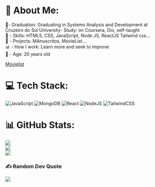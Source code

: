 # 💫 About Me:
📕- Graduation:  Graduating in Systems Analysis and Development at Cruzeiro do Sul University- Study:  on Coursera, Dio, self-taught<br>📝 - Skills: HTML5, CSS, JavaScript, Node JS, ReactJS Tailwind css...<br>📒 - Projects: MAnuscritos, MovieList...<br>📊 - How I work: Learn more and seek to improve<br>🎂 - Age: 20 years old<br>

[Movielist](https://genuine-pavlova-1b3b43.netlify.app/)

# 💻 Tech Stack:
![JavaScript](https://img.shields.io/badge/javascript-%23323330.svg?style=for-the-badge&logo=javascript&logoColor=%23F7DF1E) ![MongoDB](https://img.shields.io/badge/MongoDB-%234ea94b.svg?style=for-the-badge&logo=mongodb&logoColor=white) ![React](https://img.shields.io/badge/react-%2320232a.svg?style=for-the-badge&logo=react&logoColor=%2361DAFB) ![NodeJS](https://img.shields.io/badge/node.js-6DA55F?style=for-the-badge&logo=node.js&logoColor=white) ![TailwindCSS](https://img.shields.io/badge/tailwindcss-%2338B2AC.svg?style=for-the-badge&logo=tailwind-css&logoColor=white)
# 📊 GitHub Stats:
![](https://github-readme-stats.vercel.app/api?username=Dayvison45&theme=tokyonight&hide_border=false&include_all_commits=true&count_private=false)<br/>
![](https://github-readme-streak-stats.herokuapp.com/?user=Dayvison45&theme=tokyonight&hide_border=false)<br/>
![](https://github-readme-stats.vercel.app/api/top-langs/?username=Dayvison45&theme=tokyonight&hide_border=false&include_all_commits=true&count_private=false&layout=compact)


### ✍️ Random Dev Quote
![](https://quotes-github-readme.vercel.app/api?type=vetical&theme=radical)
